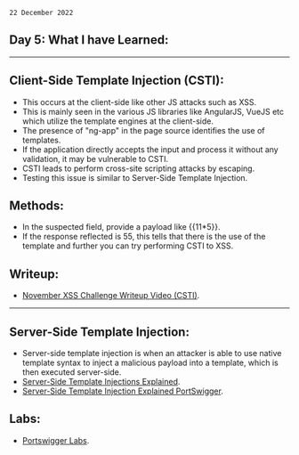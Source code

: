 `22 December 2022`
## **Day 5: What I have Learned**:
***
## **Client-Side Template Injection (CSTI)**:
- This occurs at the client-side like other JS attacks such as XSS.
- This is mainly seen in the various JS libraries like AngularJS, VueJS etc which utilize the template engines at the client-side.
- The presence of "ng-app" in the page source identifies the use of templates. 
- If the application directly accepts the input and process it without any validation, it may be vulnerable to CSTI. 
- CSTI leads to perform cross-site scripting attacks by escaping.
- Testing this issue is similar to Server-Side Template Injection. 
## **Methods**:
- In the suspected field, provide a payload like {{11*5}}.
- If the response reflected is 55, this tells that there is the use of the template and further you can try performing CSTI to XSS.
## **Writeup**:
- [November XSS Challenge Writeup Video (CSTI)](https://www.youtube.com/watch?v=-_7uL7l0qZk).
***
## **Server-Side Template Injection**:
- Server-side template injection is when an attacker is able to use native template syntax to inject a malicious payload into a template, which is then executed server-side.
- [Server-Side Template Injections Explained](https://www.youtube.com/watch?v=SN6EVIG4c-0).
- [Server-Side Template Injection Explained PortSwigger](https://portswigger.net/web-security/server-side-template-injection).
## **Labs**:
- [Portswigger Labs](https://portswigger.net/web-security/server-side-template-injection/exploiting).